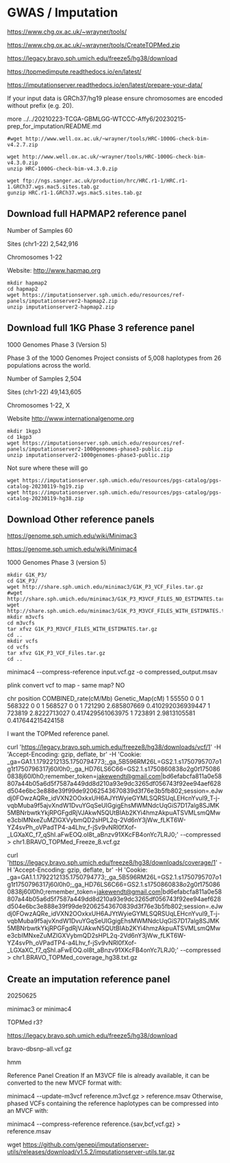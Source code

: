 
#	GWAS / Imputation


https://www.chg.ox.ac.uk/~wrayner/tools/


https://www.chg.ox.ac.uk/~wrayner/tools/CreateTOPMed.zip




https://legacy.bravo.sph.umich.edu/freeze5/hg38/download





https://topmedimpute.readthedocs.io/en/latest/

https://imputationserver.readthedocs.io/en/latest/prepare-your-data/


If your input data is GRCh37/hg19 please ensure chromosomes are encoded without prefix (e.g. 20).


more ../../20210223-TCGA-GBMLGG-WTCCC-Affy6/20230215-prep_for_imputation/README.md 


```
#wget http://www.well.ox.ac.uk/~wrayner/tools/HRC-1000G-check-bim-v4.2.7.zip

wget http://www.well.ox.ac.uk/~wrayner/tools/HRC-1000G-check-bim-v4.3.0.zip
unzip HRC-1000G-check-bim-v4.3.0.zip

wget ftp://ngs.sanger.ac.uk/production/hrc/HRC.r1-1/HRC.r1-1.GRCh37.wgs.mac5.sites.tab.gz
gunzip HRC.r1-1.GRCh37.wgs.mac5.sites.tab.gz
```


##	Download full HAPMAP2 reference panel

Number of Samples	60

Sites (chr1-22)	2,542,916

Chromosomes	1-22

Website:	http://www.hapmap.org


```
mkdir hapmap2
cd hapmap2
wget https://imputationserver.sph.umich.edu/resources/ref-panels/imputationserver2-hapmap2.zip
unzip imputationserver2-hapmap2.zip 
```


##	Download full 1KG Phase 3 reference panel

1000 Genomes Phase 3 (Version 5)

Phase 3 of the 1000 Genomes Project consists of 5,008 haplotypes from 26 populations across the world.

Number of Samples	2,504

Sites (chr1-22)	49,143,605

Chromosomes	1-22, X

Website	http://www.internationalgenome.org

```
mkdir 1kgp3
cd 1kgp3
wget https://imputationserver.sph.umich.edu/resources/ref-panels/imputationserver2-1000genomes-phase3-public.zip
unzip imputationserver2-1000genomes-phase3-public.zip
```











Not sure where these will go

```
wget https://imputationserver.sph.umich.edu/resources/pgs-catalog/pgs-catalog-20230119-hg19.zip
wget https://imputationserver.sph.umich.edu/resources/pgs-catalog/pgs-catalog-20230119-hg38.zip
```








##	Download Other reference panels

https://genome.sph.umich.edu/wiki/Minimac3

https://genome.sph.umich.edu/wiki/Minimac4

1000 Genomes Phase 3 (version 5)
```
mkdir G1K_P3/
cd G1K_P3/
wget http://share.sph.umich.edu/minimac3/G1K_P3_VCF_Files.tar.gz
#wget http://share.sph.umich.edu/minimac3/G1K_P3_M3VCF_FILES_NO_ESTIMATES.tar.gz
wget http://share.sph.umich.edu/minimac3/G1K_P3_M3VCF_FILES_WITH_ESTIMATES.tar.gz
mkdir m3vcfs
cd m3vcfs
tar xfvz G1K_P3_M3VCF_FILES_WITH_ESTIMATES.tar.gz
cd ..
mkdir vcfs
cd vcfs
tar xfvz G1K_P3_VCF_Files.tar.gz
cd ..
```

minimac4 --compress-reference input.vcf.gz -o compressed_output.msav

plink convert vcf to map - same map? NO

chr position COMBINED_rate(cM/Mb) Genetic_Map(cM)
1 55550 0 0
1 568322 0 0
1 568527 0 0
1 721290 2.685807669 0.410292036939447
1 723819 2.8222713027 0.417429561063975
1 723891 2.9813105581 0.417644215424158









I want the TOPMed reference panel.

curl 'https://legacy.bravo.sph.umich.edu/freeze8/hg38/downloads/vcf/1' -H 'Accept-Encoding: gzip, deflate, br' -H 'Cookie: _ga=GA1.1.1792212135.1750794773;_ga_5B596RM26L=GS2.1.s1750795707$o1$g1$t1750796317$j60$l0$h0;_ga_HD76LS6C66=GS2.1.s1750860838$o2$g0$t1750860838$j60$l0$h0;remember_token=jakewendt@gmail.com|bd6efabcfa811a0e58807a44b05a6d5f7587a449dd8d210a93e9dc3265df056743f92ee94aef628d504e6bc3e888e39f99de92062543670839d3f76e3b5fb802;session=.eJwdj0FOwzAQRe_idVXN2OOxkxUH6AJYtWyieGYMLSQRSUqLEHcnYvul9_T-j-vqbMuba9f5ajvXndW1DvuYGqSeUIGgigEhsMWMNdcUqGiS7D17alg8SJMK5MBNrbwtkYkjRPGFgdRjVJAkwN5QUtBIAb2KYi4hmzAkpuATSVMLsmQMwe3cbIMNxeZuMZlGXVybmQD2sHPL2q-2Vd6nY3jWw_fLKT6W-YZ4svPh_oVPadTP4-a4Lhv_f-jSv9vNRl0fXof-_LGXaXC_f7_qShI.aFwEOQ.oI8t_aBnzv91XKcFB4onYc7LRJ0;' --compressed > chr1.BRAVO_TOPMed_Freeze_8.vcf.gz

curl 'https://legacy.bravo.sph.umich.edu/freeze8/hg38/downloads/coverage/1' -H 'Accept-Encoding: gzip, deflate, br' -H 'Cookie: _ga=GA1.1.1792212135.1750794773;_ga_5B596RM26L=GS2.1.s1750795707$o1$g1$t1750796317$j60$l0$h0;_ga_HD76LS6C66=GS2.1.s1750860838$o2$g0$t1750860838$j60$l0$h0;remember_token=jakewendt@gmail.com|bd6efabcfa811a0e58807a44b05a6d5f7587a449dd8d210a93e9dc3265df056743f92ee94aef628d504e6bc3e888e39f99de92062543670839d3f76e3b5fb802;session=.eJwdj0FOwzAQRe_idVXN2OOxkxUH6AJYtWyieGYMLSQRSUqLEHcnYvul9_T-j-vqbMuba9f5ajvXndW1DvuYGqSeUIGgigEhsMWMNdcUqGiS7D17alg8SJMK5MBNrbwtkYkjRPGFgdRjVJAkwN5QUtBIAb2KYi4hmzAkpuATSVMLsmQMwe3cbIMNxeZuMZlGXVybmQD2sHPL2q-2Vd6nY3jWw_fLKT6W-YZ4svPh_oVPadTP4-a4Lhv_f-jSv9vNRl0fXof-_LGXaXC_f7_qShI.aFwEOQ.oI8t_aBnzv91XKcFB4onYc7LRJ0;' --compressed > chr1.BRAVO_TOPMed_coverage_hg38.txt.gz



##	Create an imputation reference panel

20250625

minimac3 or minimac4

TOPMed r3?

https://legacy.bravo.sph.umich.edu/freeze5/hg38/download

bravo-dbsnp-all.vcf.gz


hmm 





Reference Panel Creation
If an M3VCF file is already available, it can be converted to the new MVCF format with:

minimac4 --update-m3vcf reference.m3vcf.gz > reference.msav
Otherwise, phased VCFs containing the reference haplotypes can be compressed into an MVCF with:

minimac4 --compress-reference reference.{sav,bcf,vcf.gz} > reference.msav






wget https://github.com/genepi/imputationserver-utils/releases/download/v1.5.2/imputationserver-utils.tar.gz


